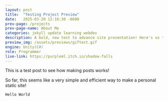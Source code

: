 ```yaml
---
layout: post
title:  "Testing Project Preview"
date:   2025-03-20 12:16:30 -0600
prev-page: /projects
prev-page-name: About Me
categories: jekyll update learning webdev
description: A bold, new test to advance site presentation! Here's us testing making the line longer! Who knows, maybe this will even look good eventually!
preview_img: /assets/previews/giftest.gif
engine: Unity(C#)
role: Programmer
live-link: https://purpleml.itch.io/shadow-falls
---
```

This is a test post to see how making posts works!

So far, this seems like a very simple and efficient way to make a personal static site!

`Hello World`